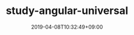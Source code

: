 ---
title: study-angular-universal
date: 2019-04-08T10:32:49+09:00
draft: true
categories: 
- Web
tags: 
- Angular
- AngularUniversal
- Nestjs
keywords:
- Angular
- AngularUniversal
- TypeScript
- Nestjs
---